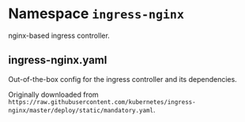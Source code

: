 # Namespace `ingress-nginx`

nginx-based ingress controller.

## ingress-nginx.yaml

Out-of-the-box config for the ingress controller and its dependencies.

Originally downloaded from `https://raw.githubusercontent.com/kubernetes/ingress-nginx/master/deploy/static/mandatory.yaml`.
